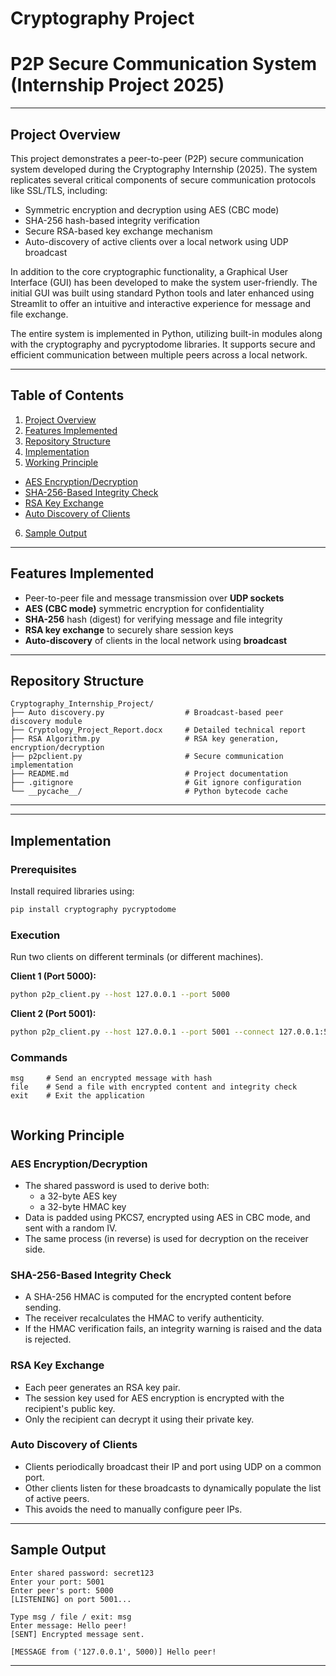 # Cryptography Project  
# P2P Secure Communication System (Internship Project 2025)

---

## Project Overview

This project demonstrates a peer-to-peer (P2P) secure communication system developed during the Cryptography Internship (2025). The system replicates several critical components of secure communication protocols like SSL/TLS, including:

- Symmetric encryption and decryption using AES (CBC mode)
- SHA-256 hash-based integrity verification
- Secure RSA-based key exchange mechanism
- Auto-discovery of active clients over a local network using UDP broadcast

In addition to the core cryptographic functionality, a Graphical User Interface (GUI) has been developed to make the system user-friendly. The initial GUI was built using standard Python tools and later enhanced using Streamlit to offer an intuitive and interactive experience for message and file exchange.

The entire system is implemented in Python, utilizing built-in modules along with the cryptography and pycryptodome libraries. It supports secure and efficient communication between multiple peers across a local network.

---

## Table of Contents

1. [Project Overview](#project-overview)  
2. [Features Implemented](#features-implemented)  
3. [Repository Structure](#repository-structure)  
4. [Implementation](#implementation)  
5. [Working Principle](#working-principle)  
  - [AES Encryption/Decryption](#aes-encryptiondecryption)  
  - [SHA-256-Based Integrity Check](#sha-256-based-integrity-check)
  - [RSA Key Exchange](#rsa-key-exchange)
  - [Auto Discovery of Clients](#auto-discovery-of-clients)
6. [Sample Output](#sample-output)  

---

## Features Implemented

- Peer-to-peer file and message transmission over **UDP sockets**  
- **AES (CBC mode)** symmetric encryption for confidentiality  
- **SHA-256** hash (digest) for verifying message and file integrity  
- **RSA key exchange** to securely share session keys  
- **Auto-discovery** of clients in the local network using **broadcast**

---

## Repository Structure

```
Cryptography_Internship_Project/
├── Auto discovery.py                  # Broadcast-based peer discovery module
├── Cryptology_Project_Report.docx     # Detailed technical report
├── RSA Algorithm.py                   # RSA key generation, encryption/decryption
├── p2pclient.py                       # Secure communication implementation
├── README.md                          # Project documentation
├── .gitignore                         # Git ignore configuration
└── __pycache__/                       # Python bytecode cache

```

---


---

## Implementation

### Prerequisites

Install required libraries using:

```bash
pip install cryptography pycryptodome


```


### Execution

Run two clients on different terminals (or different machines).

**Client 1 (Port 5000):**
```bash
python p2p_client.py --host 127.0.0.1 --port 5000
```

**Client 2 (Port 5001):**
```bash
python p2p_client.py --host 127.0.0.1 --port 5001 --connect 127.0.0.1:5000
```

### Commands 

```
msg     # Send an encrypted message with hash
file    # Send a file with encrypted content and integrity check
exit    # Exit the application


```

## Working Principle
### AES Encryption/Decryption
- The shared password is used to derive both:
    - a 32-byte AES key
    - a 32-byte HMAC key
- Data is padded using PKCS7, encrypted using AES in CBC mode, and sent with a random IV.
- The same process (in reverse) is used for decryption on the receiver side.

### SHA-256-Based Integrity Check
- A SHA-256 HMAC is computed for the encrypted content before sending.
- The receiver recalculates the HMAC to verify authenticity.
- If the HMAC verification fails, an integrity warning is raised and the data is rejected.

### RSA Key Exchange
- Each peer generates an RSA key pair.
- The session key used for AES encryption is encrypted with the recipient's public key.
- Only the recipient can decrypt it using their private key.

### Auto Discovery of Clients
- Clients periodically broadcast their IP and port using UDP on a common port.
- Other clients listen for these broadcasts to dynamically populate the list of active peers.
- This avoids the need to manually configure peer IPs.


---

## Sample Output

```
Enter shared password: secret123
Enter your port: 5001
Enter peer's port: 5000
[LISTENING] on port 5001...

Type msg / file / exit: msg
Enter message: Hello peer!
[SENT] Encrypted message sent.

[MESSAGE from ('127.0.0.1', 5000)] Hello peer!

```

---


